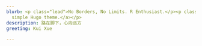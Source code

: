 ```yaml
---
blurb: <p class="lead">No Borders, No Limits. R Enthusiast.</p><p class="lead"><a href="https://github.com/willfaught/paige">A
  simple Hugo theme.</a></p>
description: 路在脚下，心向远方
greeting: Kui Xue

---
```

